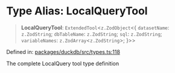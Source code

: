 # Type Alias: LocalQueryTool

> **LocalQueryTool**: `ExtendedTool`\<`z.ZodObject`\<\{ `datasetName`: `z.ZodString`; `dbTableName`: `z.ZodString`; `sql`: `z.ZodString`; `variableNames`: `z.ZodArray`\<`z.ZodString`\>; \}\>\>

Defined in: [packages/duckdb/src/types.ts:118](https://github.com/GeoDaCenter/openassistant/blob/994a31d776db171047aa7cd650eb798b5317f644/packages/duckdb/src/types.ts#L118)

The complete LocalQuery tool type definition
